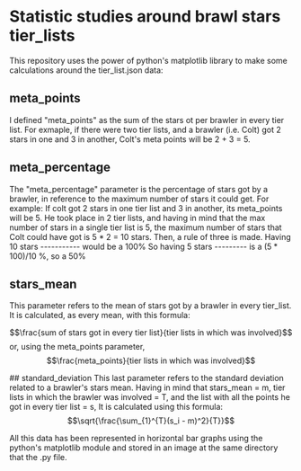 # Statistic studies around brawl stars tier_lists
This repository uses the power of python's matplotlib library to make some calculations around the tier_list.json data:

## meta_points
I defined "meta_points" as the sum of the stars ot per brawler in every tier list. For exmaple, if there were two tier lists, and a brawler (i.e. Colt) got 2 stars in one and 3 in another, Colt's meta points will be 2 + 3 = 5.

## meta_percentage
The "meta_percentage" parameter is the percentage of stars got by a brawler, in reference to the maximum number of stars it could get.
For example:
If colt got 2 stars in one tier list and 3 in another, its meta_points will be 5.
He took place in 2 tier lists, and having in mind that the max number of stars in a single tier list is 5, the maximum number of stars that Colt could have got is 5 * 2 = 10 stars.
Then, a rule of three is made.
Having 10 stars ----------- would be a 100%
So having 5 stars --------- is a $(5*100)/10$ %, so a 50%

## stars_mean
This parameter refers to the mean of stars got by a brawler in every tier_list.
It is calculated, as every mean, with this formula:

$$\frac{sum of stars got in every tier list}{tier lists in which was involved}$$
or, using the meta_points parameter,
$$\frac{meta_points}{tier lists in which was involved}$$

## standard_deviation
This last parameter refers to the standard deviation related to a brawler's stars mean.
Having in mind that stars_mean = m, tier lists in which the brawler was involved = T, and the list with all the points he got in every tier list = s,
It is calculated using this formula:
$$\sqrt{\frac{\sum_{1}^{T}(s_i - m)^2}{T}}$$

All this data has been represented in horizontal bar graphs using the python's matplotlib module and stored in an image at the same directory that the .py file.
